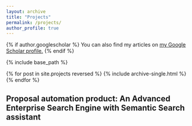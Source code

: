 ```yaml
---
layout: archive
title: "Projects"
permalink: /projects/
author_profile: true
---
```



{% if author.googlescholar %}
  You can also find my articles on <u><a href="{{author.googlescholar}}">my Google Scholar profile</a>.</u>
{% endif %}


{% include base_path %}

{% for post in site.projects reversed %}
  {% include archive-single.html %}
{% endfor %}

## Proposal automation product: An Advanced Enterprise Search Engine with Semantic Search assistant


<!-- 
##  Applicant recommender system via NLP based resume feature extraction combined with ATS fields query. 

## NIH’s international Heart Stroke AI Research with Federated learning and cloud native pipeline. 

## Well-Being estimation model for suicide prevention.

## AI Research Assistant for DARPA (Defense Advanced Research Projects Agency)

## AI-Assisted Decision making: Developed AlphaZero based Connect Four AI

## Smart Mobility: Automated Shuttles for Allegheny County

## Fast Approximate Graph Matching Algorithms for Decision Analysis 

## DARPA and Air Force Research Lab (AFRL) Hackathon

## General Services Administration (GSA) EULA Challenge
 -->
